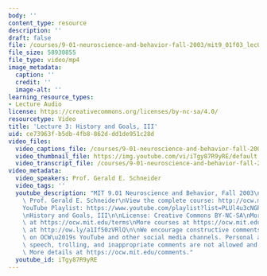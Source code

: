 ```yaml
---
body: ''
content_type: resource
description: ''
draft: false
file: /courses/9-01-neuroscience-and-behavior-fall-2003/mit9_01f03_lec03_360p_16_9.mp4
file_size: 58930855
file_type: video/mp4
image_metadata:
  caption: ''
  credit: ''
  image-alt: ''
learning_resource_types:
- Lecture Audio
license: https://creativecommons.org/licenses/by-nc-sa/4.0/
resourcetype: Video
title: 'Lecture 3: History and Goals, III'
uid: ce73963f-b5db-4fb8-862d-dd1de951c28d
video_files:
  video_captions_file: /courses/9-01-neuroscience-and-behavior-fall-2003/1UE0QX5Raa-fT2YuCAT0tBZG3wZUdDfNA_transcript.webvtt
  video_thumbnail_file: https://img.youtube.com/vi/iTgy87R9yRE/default.jpg
  video_transcript_file: /courses/9-01-neuroscience-and-behavior-fall-2003/1UE0QX5Raa-fT2YuCAT0tBZG3wZUdDfNA_transcript.pdf
video_metadata:
  video_speakers: Prof. Gerald E. Schneider
  video_tags: ''
  youtube_description: "MIT 9.01 Neuroscience and Behavior, Fall 2003\nInstructor:\
    \ Prof. Gerald E. Schneider\nView the complete course: http://ocw.mit.edu/courses/brain-and-cognitive-sciences/9-01-neuroscience-and-behavior-fall-2003\n\
    YouTube Playlist: https://www.youtube.com/playlist?list=PLUl4u3cNGP63U7FmbKD9KClb-94dyPJim\n\
    \nHistory and Goals, III\n\nLicense: Creative Commons BY-NC-SA\nMore information\
    \ at https://ocw.mit.edu/terms\nMore courses at https://ocw.mit.edu\nSupport OCW\
    \ at http://ow.ly/a1If50zVRlQ\n\nWe encourage constructive comments and discussion\
    \ on OCW\u2019s YouTube and other social media channels. Personal attacks, hate\
    \ speech, trolling, and inappropriate comments are not allowed and may be removed.\
    \ More details at https://ocw.mit.edu/comments."
  youtube_id: iTgy87R9yRE
---
```

